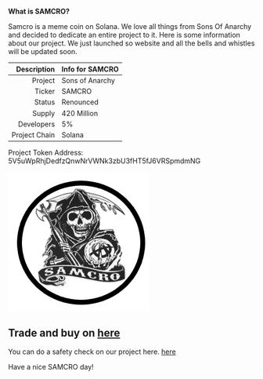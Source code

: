 **What is SAMCRO?**

Samcro is a meme coin on Solana. We love all things from Sons Of Anarchy and decided to dedicate an entire project to it.
Here is some information about our project. We just launched so website and all the bells and whistles will be updated soon.

| Description | Info for SAMCRO |
|-----:|---------------|
|Project|Sons of Anarchy|
|Ticker|SAMCRO|
|Status|Renounced|
|Supply|420 Million|
|Developers|5%|
|Project Chain|Solana|

Project Token Address: 5V5uWpRhjDedfzQnwNrVWNk3zbU3fHT5fJ6VRSpmdmNG

![Image of fast.ai logo](images/logo.png)

## Trade and buy on [here](https://birdeye.so/token/5V5uWpRhjDedfzQnwNrVWNk3zbU3fHT5fJ6VRSpmdmNG?chain=solana)
You can do a safety check on our project here.
[here](https://rugcheck.xyz/tokens/5V5uWpRhjDedfzQnwNrVWNk3zbU3fHT5fJ6VRSpmdmNG)

Have a nice SAMCRO day!
